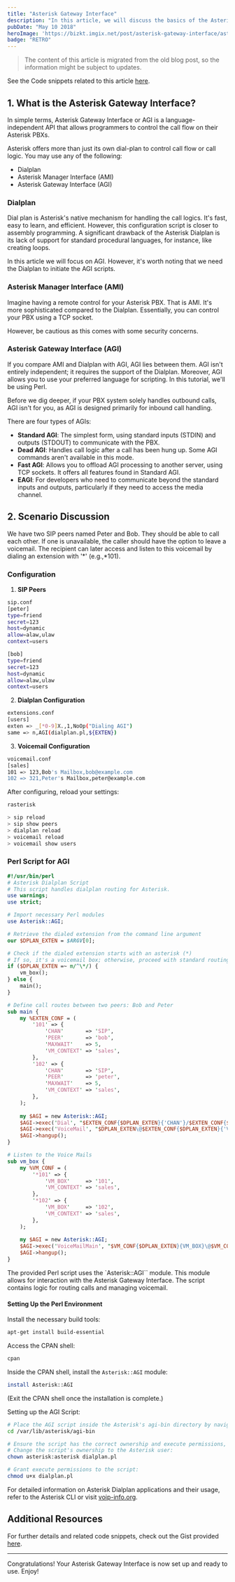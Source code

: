 ```yaml
---
title: "Asterisk Gateway Interface"
description: "In this article, we will discuss the basics of the Asterisk Gateway Interface (AGI)."
pubDate: "May 10 2018"
heroImage: 'https://bizkt.imgix.net/post/asterisk-gateway-interface/asterisk_gateway_interface.png'
badge: "RETRO"
---
```


> The content of this article is migrated from the old blog post, so the information might be subject to updates.

See the Code snippets related to this article [here](https://gist.github.com/krishanthisera/177f2646443f3b56af907a0ab68ebbea).

## 1. What is the Asterisk Gateway Interface?

In simple terms, Asterisk Gateway Interface or AGI is a language-independent API that allows programmers to control the call flow on their Asterisk PBXs.

Asterisk offers more than just its own dial-plan to control call flow or call logic. You may use any of the following:

- Dialplan
- Asterisk Manager Interface (AMI)
- Asterisk Gateway Interface (AGI)

### Dialplan

Dial plan is Asterisk's native mechanism for handling the call logics. It's fast, easy to learn, and efficient. However, this configuration script is closer to assembly programming. A significant drawback of the Asterisk Dialplan is its lack of support for standard procedural languages, for instance, like creating loops.

In this article we will focus on AGI. However, it's worth noting that we need the Dialplan to initiate the AGI scripts.

### Asterisk Manager Interface (AMI)

Imagine having a remote control for your Asterisk PBX. That is AMI. It's more sophisticated compared to the Dialplan. Essentially, you can control your PBX using a TCP socket.

However, be cautious as this comes with some security concerns.

### Asterisk Gateway Interface (AGI)

If you compare AMI and Dialplan with AGI, AGI lies between them. AGI isn't entirely independent; it requires the support of the Dialplan. Moreover, AGI allows you to use your preferred language for scripting. In this tutorial, we'll be using Perl.

Before we dig deeper, if your PBX system solely handles outbound calls, AGI isn't for you, as AGI is designed primarily for inbound call handling.

There are four types of AGIs:

- **Standard AGI**: The simplest form, using standard inputs (STDIN) and outputs (STDOUT) to communicate with the PBX.
- **Dead AGI**: Handles call logic after a call has been hung up. Some AGI commands aren't available in this mode.
- **Fast AGI**: Allows you to offload AGI processing to another server, using TCP sockets. It offers all features found in Standard AGI.
- **EAGI**: For developers who need to communicate beyond the standard inputs and outputs, particularly if they need to access the media channel.

## 2. Scenario Discussion

We have two SIP peers named Peter and Bob. They should be able to call each other. If one is unavailable, the caller should have the option to leave a voicemail. The recipient can later access and listen to this voicemail by dialing an extension with '*' (e.g.,*101).

### Configuration

1. **SIP Peers**

```bash
sip.conf
[peter]
type=friend
secret=123
host=dynamic
allow=alaw,ulaw
context=users

[bob]
type=friend
secret=123
host=dynamic
allow=alaw,ulaw
context=users
```

2. **Dialplan Configuration**

```bash
extensions.conf
[users]
exten => _[*0-9]X.,1,NoOp("Dialing AGI")
same => n,AGI(dialplan.pl,${EXTEN})
```

3. **Voicemail Configuration**

```bash
voicemail.conf
[sales]
101 => 123,Bob's Mailbox,bob@example.com
102 => 321,Peter's Mailbox,peter@example.com
```

After configuring, reload your settings:

```bash
rasterisk
```

```bash
> sip reload
> sip show peers
> dialplan reload
> voicemail reload
> voicemail show users
```

### Perl Script for AGI

```perl
#!/usr/bin/perl
# Asterisk Dialplan Script
# This script handles dialplan routing for Asterisk.
use warnings;
use strict;

# Import necessary Perl modules
use Asterisk::AGI;

# Retrieve the dialed extension from the command line argument
our $DPLAN_EXTEN = $ARGV[0];

# Check if the dialed extension starts with an asterisk (*)
# If so, it's a voicemail box; otherwise, proceed with standard routing
if ($DPLAN_EXTEN =~ m/^\*/) {
    vm_box();
} else {
    main();
}

# Define call routes between two peers: Bob and Peter
sub main {
    my %EXTEN_CONF = (
        '101' => {
            'CHAN'       => 'SIP',
            'PEER'       => 'bob',
            'MAXWAIT'    => 5,
            'VM_CONTEXT' => 'sales',
        },
        '102' => {
            'CHAN'       => 'SIP',
            'PEER'       => 'peter',
            'MAXWAIT'    => 5,
            'VM_CONTEXT' => 'sales',
        },
    );
    
    my $AGI = new Asterisk::AGI;
    $AGI->exec('Dial', "$EXTEN_CONF{$DPLAN_EXTEN}{'CHAN'}/$EXTEN_CONF{$DPLAN_EXTEN}{'PEER'},$EXTEN_CONF{$DPLAN_EXTEN}{'MAXWAIT'}");
    $AGI->exec('VoiceMail', "$DPLAN_EXTEN\@$EXTEN_CONF{$DPLAN_EXTEN}{'VM_CONTEXT'}");
    $AGI->hangup();
}

# Listen to the Voice Mails
sub vm_box {
    my %VM_CONF = (
        '*101' => {
            'VM_BOX'     => '101',
            'VM_CONTEXT' => 'sales',
        },
        '*102' => {
            'VM_BOX'     => '102',
            'VM_CONTEXT' => 'sales',
        },
    );
    
    my $AGI = new Asterisk::AGI;
    $AGI->exec('VoiceMailMain', "$VM_CONF{$DPLAN_EXTEN}{VM_BOX}\@$VM_CONF{$DPLAN_EXTEN}{VM_CONTEXT}");
    $AGI->hangup();
}
```

The provided Perl script uses the `Asterisk::AGI`` module. This module allows for interaction with the Asterisk Gateway Interface. The script contains logic for routing calls and managing voicemail.

#### Setting Up the Perl Environment

Install the necessary build tools:

```bash
apt-get install build-essential
```

Access the CPAN shell:

```bash
cpan
```

Inside the CPAN shell, install the `Asterisk::AGI` module:

```bash
install Asterisk::AGI
```

(Exit the CPAN shell once the installation is complete.)

Setting up the AGI Script:

```bash
# Place the AGI script inside the Asterisk's agi-bin directory by navigating to:
cd /var/lib/asterisk/agi-bin

# Ensure the script has the correct ownership and execute permissions,
# Change the script's ownership to the Asterisk user:
chown asterisk:asterisk dialplan.pl

# Grant execute permissions to the script:
chmod u+x dialplan.pl
```

For detailed information on Asterisk Dialplan applications and their usage, refer to the Asterisk CLI or visit [voip-info.org](https://www.voip-info.org).

## Additional Resources

For further details and related code snippets, check out the Gist provided [here](https://gist.github.com/krishanthisera/177f2646443f3b56af907a0ab68ebbea).

---

Congratulations! Your Asterisk Gateway Interface is now set up and ready to use. Enjoy!
